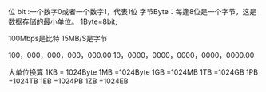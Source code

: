 位 bit :一个数字0或者一个数字1，代表1位
字节Byte：每逢8位是一个字节，这是数据存储的最小单位。
1Byte=8bit;

100Mbps是比特
15MB/S是字节

100，000，000，000，000.00
10，0000，0000，0000，0000，0000.00

大单位换算
1KB = 1024Byte
1MB =1024Byte
1GB =1024MB
1TB =1024GB
1PB =1024TB
1EB =1024PB
1ZB =1024EB